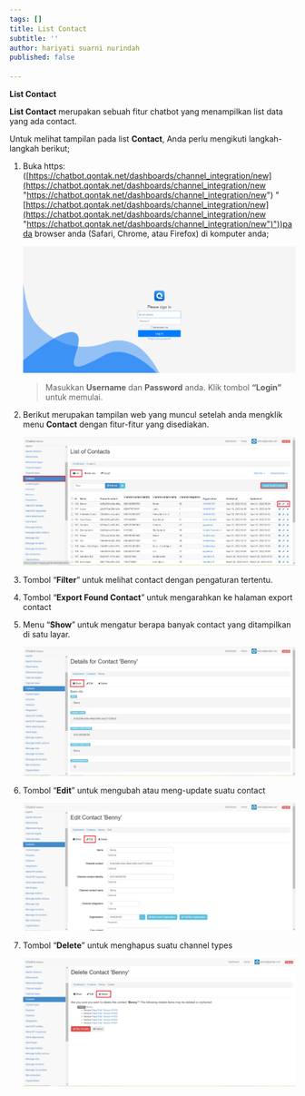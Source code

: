 ```yaml
---
tags: []
title: List Contact
subtitle: ''
author: hariyati suarni nurindah
published: false

---
```

**List Contact**

**List Contact** merupakan sebuah fitur chatbot yang menampilkan list data yang ada contact.

Untuk melihat tampilan pada list **Contact**, Anda perlu mengikuti langkah-langkah berikut;

1. Buka https: ([https://chatbot.qontak.net/dashboards/channel_integration/new](https://chatbot.qontak.net/dashboards/channel_integration/new "https://chatbot.qontak.net/dashboards/channel_integration/new") "[https://chatbot.qontak.net/dashboards/channel_integration/new](https://chatbot.qontak.net/dashboards/channel_integration/new "https://chatbot.qontak.net/dashboards/channel_integration/new")"))pada browser anda (Safari, Chrome, atau Firefox) di komputer anda;

   ![](/uploads/channell.PNG)

   > Masukkan **Username** dan **Password** anda. Klik tombol **“Login”** untuk memulai.
2. Berikut merupakan tampilan web yang muncul setelah anda mengklik menu **Contact** dengan fitur-fitur yang disediakan.

   ![](/uploads/contactupdate1.PNG)
3. Tombol “**Filter**” untuk melihat contact dengan pengaturan tertentu.
4. Tombol “**Export Found Contact**” untuk mengarahkan ke halaman export contact
5. Menu “**Show**” untuk mengatur berapa banyak contact yang ditampilkan di satu layar.

   ![](/uploads/contactupdate2.PNG)
6. Tombol “**Edit**” untuk mengubah atau meng-update suatu contact

   ![](/uploads/contactupdate3.PNG)
7. Tombol “**Delete**” untuk menghapus suatu channel types

   ![](/uploads/contactupdate4.PNG)